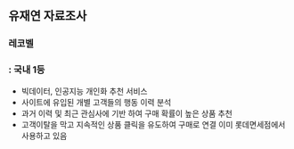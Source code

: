 ## 유재연 자료조사

### 레코벨
### : 국내 1등
* 빅데이터, 인공지능 개인화 추천 서비스
* 사이트에 유입된 개별 고객들의 행동 이력 분석
* 과거 이력 및 최근 관심사에 기반 하여 구매 확률이 높은 상품 추천
* 고객이탈을 막고 지속적인 상품 클릭을 유도하여 구매로 연결
이미 롯데면세점에서 사용하고 있음
